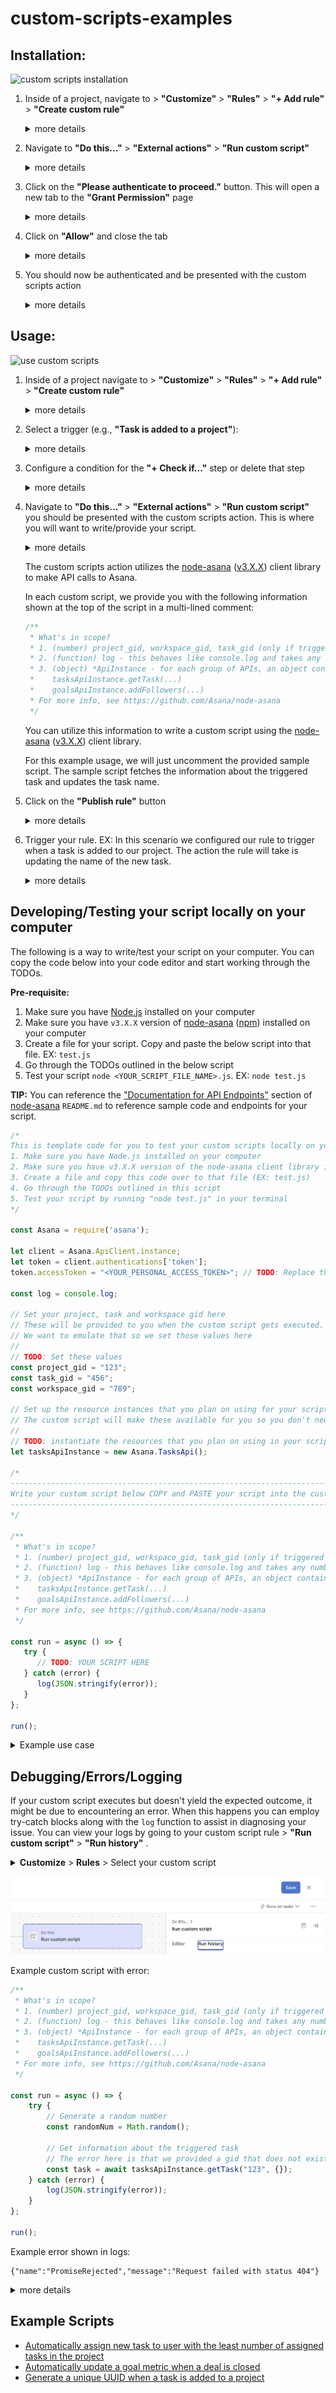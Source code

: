 # custom-scripts-examples

## Installation:
![custom scripts installation](images/installation/custom_scripts_installation.gif)
1. Inside of a project, navigate to > **"Customize"** > **"Rules"** > **"+ Add rule"** > **"Create custom rule"**
   <details>
   <summary>more details</summary>

   ![add a rule](images/installation/1.png)
   ![create a custom rule](images/installation/1(2).png)
   </details>
2. Navigate to **"Do this..."** > **"External actions"** > **"Run custom script"**
   <details>
   <summary>more details</summary>

   ![run custom script action](images/installation/2.png)
   </details>
3. Click on the **"Please authenticate to proceed."** button. This will open a new tab to the **"Grant Permission"** page
   <details>
   <summary>more details</summary>
   
   ![please authenticate to proceed](images/installation/3.png)
   </details>
4. Click on **"Allow"** and close the tab
   <details>
   <summary>more details</summary>
   
   ![grant permission allow button](images/installation/4.png)
   ![close tab](images/installation/4(2).png)
   </details>
5. You should now be authenticated and be presented with the custom scripts action
   <details>
   <summary>more details</summary>
   
   ![run custom script action page](images/installation/5.png)
   </details>

## Usage:
![use custom scripts](images/installation/use_custom_scripts.gif)
1. Inside of a project navigate to > **"Customize"** > **"Rules"** > **"+ Add rule"** > **"Create custom rule"**
   <details>
   <summary>more details</summary>
   
   ![add a rule](images/installation/1.png)
   ![create a custom rule](images/installation/1(2).png)
   </details>
2. Select a trigger (e.g., **"Task is added to a project"**):
   <details>
   <summary>more details</summary>
   
   ![add a rule](images/usage/2.png)
   </details>
3. Configure a condition for the **"+ Check if..."** step or delete that step
   <details>
   <summary>more details</summary>
   
   ![configure or delete condition](images/usage/3.png)
   </details>
4. Navigate to  **"Do this..."** > **"External actions"** > **"Run custom script"** you should be presented with the custom scripts action.
   This is where you will want to write/provide your script.
   <details>
   <summary>more details</summary>
   
   ![run custom script action](images/usage/4.png)
   ![sample script](images/usage/4(2).png)
   ![uncommented sample script](images/usage/4(3).png)
   </details>
   
   The custom scripts action utilizes the [node-asana](https://github.com/Asana/node-asana) ([v3.X.X](https://www.npmjs.com/package/asana)) client library to make API calls to Asana.
   
   In each custom script, we provide you with the following information shown at the top of the script in a multi-lined comment:
   ```javascript
   /**
    * What's in scope?
    * 1. (number) project_gid, workspace_gid, task_gid (only if triggered on a task)
    * 2. (function) log - this behaves like console.log and takes any number of parameters
    * 3. (object) *ApiInstance - for each group of APIs, an object containing functions to call the APIs; for example:
    *    tasksApiInstance.getTask(...)
    *    goalsApiInstance.addFollowers(...)
    * For more info, see https://github.com/Asana/node-asana
    */
   ```

   You can utilize this information to write a custom script using the [node-asana](https://github.com/Asana/node-asana) ([v3.X.X](https://www.npmjs.com/package/asana)) client library.
   
   For this example usage, we will just uncomment the provided sample script. The sample script fetches the information about the triggered task and updates the task name.
5. Click on the **"Publish rule"** button
   <details>
   <summary>more details</summary>
   
   ![publish rule](images/usage/5.png)
   </details>
6. Trigger your rule. EX: In this scenario we configured our rule to trigger when a task is added to our project. The action the rule will take is updating the name of the new task.
   <details>
   <summary>more details</summary>
   
   ![custom script rule triggered](images/usage/6.png)
   ![custom script rule ran](images/usage/6(2).png)
   </details>

## Developing/Testing your script locally on your computer

The following is a way to write/test your script on your computer. You can copy the code below into your code editor and start working through the TODOs.

**Pre-requisite:**
1. Make sure you have [Node.js](https://nodejs.org/en/download) installed on your computer 
2. Make sure you have `v3.X.X` version of [node-asana](https://github.com/Asana/node-asana) ([npm](https://www.npmjs.com/package/asana)) installed on your computer
3. Create a file for your script. Copy and paste the below script into that file. EX: `test.js`
4. Go through the TODOs outlined in the below script
5. Test your script `node <YOUR_SCRIPT_FILE_NAME>.js`. EX: `node test.js`

**TIP:** You can reference the ["Documentation for API Endpoints"](https://github.com/Asana/node-asana?tab=readme-ov-file#documentation-for-api-endpoints) section of [node-asana](https://github.com/Asana/node-asana) `README.md` to reference sample code and endpoints for your script.

```javascript
/*
This is template code for you to test your custom scripts locally on your computer
1. Make sure you have Node.js installed on your computer
2. Make sure you have v3.X.X version of the node-asana client library installed on your computer
3. Create a file and copy this code over to that file (EX: test.js)
4. Go through the TODOs outlined in this script
5. Test your script by running "node test.js" in your terminal
*/

const Asana = require('asana');

let client = Asana.ApiClient.instance;
let token = client.authentications['token'];
token.accessToken = "<YOUR_PERSONAL_ACCESS_TOKEN>"; // TODO: Replace this with your Personal Access Token (PAT)

const log = console.log;

// Set your project, task and workspace gid here
// These will be provided to you when the custom script gets executed.
// We want to emulate that so we set those values here
//
// TODO: Set these values
const project_gid = "123";
const task_gid = "456";
const workspace_gid = "789";

// Set up the resource instances that you plan on using for your script here
// The custom script will make these available for you so you don't need to worry about
//
// TODO: instantiate the resources that you plan on using in your script
let tasksApiInstance = new Asana.TasksApi();

/*
----------------------------------------------------------------------------------------
Write your custom script below COPY and PASTE your script into the custom script rule.
----------------------------------------------------------------------------------------
*/

/**
 * What's in scope?
 * 1. (number) project_gid, workspace_gid, task_gid (only if triggered on a task)
 * 2. (function) log - this behaves like console.log and takes any number of parameters
 * 3. (object) *ApiInstance - for each group of APIs, an object containing functions to call the APIs; for example:
 *    tasksApiInstance.getTask(...)
 *    goalsApiInstance.addFollowers(...)
 * For more info, see https://github.com/Asana/node-asana
 */

const run = async () => {
   try {
      // TODO: YOUR SCRIPT HERE
   } catch (error) {
      log(JSON.stringify(error));
   }
};

run();

```

<details>
<summary>Example use case</summary>

```javascript
/*
This is template code for you to test your custom scripts locally on your computer
1. Make sure you have Node.js installed on your computer
2. Make sure you have v3.X.X version of the node-asana client library installed on your computer
3. Create a file and copy this code over to that file (EX: test.js)
4. Go through the TODOs outlined in this script
5. Test your script by running "node test.js" in your terminal
*/

const Asana = require('asana');

let client = Asana.ApiClient.instance;
let token = client.authentications['token'];
token.accessToken = "<YOUR_PERSONAL_ACCESS_TOKEN>"; // TODO: Replace this with your Personal Access Token (PAT)

const log = console.log;

// Set your project, task and workspace gid here
// These will be provided to you when the custom script gets executed.
// We want to emulate that so we set those values here
//
// TODO: Set these values
const project_gid = "123";
const task_gid = "456";
const workspace_gid = "789";

// Set up the resource instances that you plan on using for your script here
// The custom script will make these available for you so you don't need to worry about
//
// TODO: instantiate the resources that you plan on using in your script
let tasksApiInstance = new Asana.TasksApi();

/*
----------------------------------------------------------------------------------------
Write your custom script below COPY and PASTE your script into the custom script rule.
----------------------------------------------------------------------------------------
*/

/**
 * What's in scope?
 * 1. (number) project_gid, workspace_gid, task_gid (only if triggered on a task)
 * 2. (function) log - this behaves like console.log and takes any number of parameters
 * 3. (object) *ApiInstance - for each group of APIs, an object containing functions to call the APIs; for example:
 *    tasksApiInstance.getTask(...)
 *    goalsApiInstance.addFollowers(...)
 * For more info, see https://github.com/Asana/node-asana
 */

const run = async () => {
    try {
        // Generate a random number
        const randomNum = Math.random();

        // Get information about the triggered task
        // NOTE: task_gid is provided as a number so we want to convert it to a string
        const task = await tasksApiInstance.getTask(task_gid.toString(), {});

        // Update the task name. Append random number to name of the triggered task
        await tasksApiInstance.updateTask(
            {
                data: {
                    name: `${task.data.name} - ${randomNum}`
                }
            },
            task_gid
        );
    } catch (error) {
        log(JSON.stringify(error));
    }
};

run();
```

![develop script locally 1](images/usage/develop_locally_1.png)
![develop script locally 2](images/usage/develop_locally_2.png)
</details>

## Debugging/Errors/Logging

If your custom script executes but doesn't yield the expected outcome, it might be due to encountering an error.
When this happens you can employ try-catch blocks along with the `log` function to assist in diagnosing your issue.
You can view your logs by going to your custom script rule > **"Run custom script"** > **"Run history"** .

<details>
<summary><b>Customize</b> > <b>Rules</b> > Select your custom script</summary>

![custom script](images/debugging_errors/custom_script_rule.png)
</details>

![run history tab](images/debugging_errors/run_history_tab.png)

Example custom script with error:
```javascript
/**
 * What's in scope?
 * 1. (number) project_gid, workspace_gid, task_gid (only if triggered on a task)
 * 2. (function) log - this behaves like console.log and takes any number of parameters
 * 3. (object) *ApiInstance - for each group of APIs, an object containing functions to call the APIs; for example:
 *    tasksApiInstance.getTask(...)
 *    goalsApiInstance.addFollowers(...)
 * For more info, see https://github.com/Asana/node-asana
 */

const run = async () => {
    try {
        // Generate a random number
        const randomNum = Math.random();

        // Get information about the triggered task
        // The error here is that we provided a gid that does not exist in our domain
        const task = await tasksApiInstance.getTask("123", {});
    } catch (error) {
        log(JSON.stringify(error));
    }
};

run();

```

Example error shown in logs:
```
{"name":"PromiseRejected","message":"Request failed with status 404"}
```
<details>
<summary>more details</summary>

![error in script](images/debugging_errors/example_error_1.png)
![trigger script](images/debugging_errors/example_error_2.png)
![go to custom script](images/debugging_errors/example_error_3.png)
![view run history](images/debugging_errors/example_error_4.png)
![show error](images/debugging_errors/example_error_5.png)
</details>

## Example Scripts

- [Automatically assign new task to user with the least number of assigned tasks in the project](example_scripts/auto_assign_task_based_on_workload.md)
- [Automatically update a goal metric when a deal is closed](example_scripts/update_goal_metric.md)
- [Generate a unique UUID when a task is added to a project](example_scripts/generate_unique_uuid.md)

